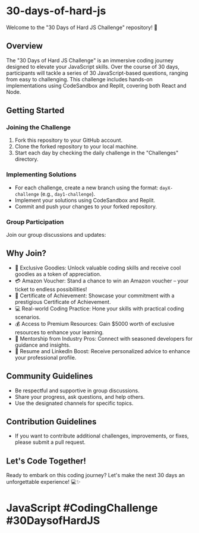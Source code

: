 # 30-days-of-hard-js

Welcome to the "30 Days of Hard JS Challenge" repository! 🚀

## Overview

The "30 Days of Hard JS Challenge" is an immersive coding journey designed to elevate your JavaScript skills. Over the course of 30 days, participants will tackle a series of 30 JavaScript-based questions, ranging from easy to challenging. This challenge includes hands-on implementations using CodeSandbox and Replit, covering both React and Node.

## Getting Started

### Joining the Challenge

1. Fork this repository to your GitHub account.
2. Clone the forked repository to your local machine.
3. Start each day by checking the daily challenge in the "Challenges" directory.

### Implementing Solutions

- For each challenge, create a new branch using the format: `dayX-challenge` (e.g., `day1-challenge`).
- Implement your solutions using CodeSandbox and Replit.
- Commit and push your changes to your forked repository.

### Group Participation

Join our group discussions and updates:

## Why Join?

- 🎁 Exclusive Goodies: Unlock valuable coding skills and receive cool goodies as a token of appreciation.
- 💳 Amazon Voucher: Stand a chance to win an Amazon voucher – your ticket to endless possibilities!
- 📜 Certificate of Achievement: Showcase your commitment with a prestigious Certificate of Achievement.
- 💻 Real-world Coding Practice: Hone your skills with practical coding scenarios.
- 💰 Access to Premium Resources: Gain $5000 worth of exclusive resources to enhance your learning.
- 👥 Mentorship from Industry Pros: Connect with seasoned developers for guidance and insights.
- 📄 Resume and LinkedIn Boost: Receive personalized advice to enhance your professional profile.

## Community Guidelines

- Be respectful and supportive in group discussions.
- Share your progress, ask questions, and help others.
- Use the designated channels for specific topics.

## Contribution Guidelines

- If you want to contribute additional challenges, improvements, or fixes, please submit a pull request.

## Let's Code Together!

Ready to embark on this coding journey? Let's make the next 30 days an unforgettable experience! 💻✨

# JavaScript #CodingChallenge #30DaysofHardJS
